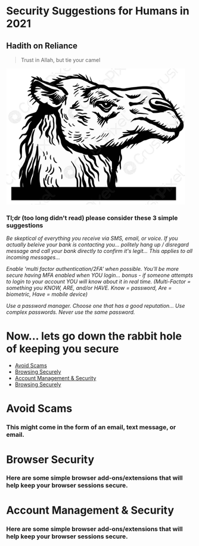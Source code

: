 # Security Suggestions for Humans in 2021

## Hadith on Reliance

>Trust in Allah, but tie your camel

![trust](https://github.com/503physSec/trust-but-verify/blob/main/2camel.png)

### Tl;dr (too long didn't read) please consider these 3 simple suggestions 
*Be skeptical of everything you receive via SMS, email, or voice. If you actually beleive your bank is contacting you... politely hang up / disregard message and call your bank directly to confirm it's legit... This applies to all incoming messages...* 

*Enable 'multi factor authentication/2FA' when possible. You'll be more secure having MFA enabled when YOU login... bonus - if someone attempts to login to your account YOU will know about it in real time. (Multi-Factor = something you KNOW, ARE, and/or HAVE. Know = password, Are = biometric, Have = mobile device)*

*Use a password manager. Choose one that has a good reputation... Use complex passwords. Never use the same password.*

#

# Now... lets go down the rabbit hole of keeping you secure 

* [Avoid Scams](https://github.com/503physSec/trust-but-verify/blob/main/README.md#avoid-scams)
* [Browsing Securely](https://github.com/503physSec/trust-but-verify/blob/main/README.md#browser-security)
* [Account Management & Security](https://github.com/503physSec/trust-but-verify/blob/main/README.md#account-management--security)
* [Browsing Securely](https://github.com/503physSec/trust-but-verify/blob/main/README.md#browser-security)



# Avoid Scams 

### This might come in the form of an email, text message, or email. 

# Browser Security

### Here are some simple browser add-ons/extensions that will help keep your browser sessions secure. 

# Account Management & Security

### Here are some simple browser add-ons/extensions that will help keep your browser sessions secure. 
